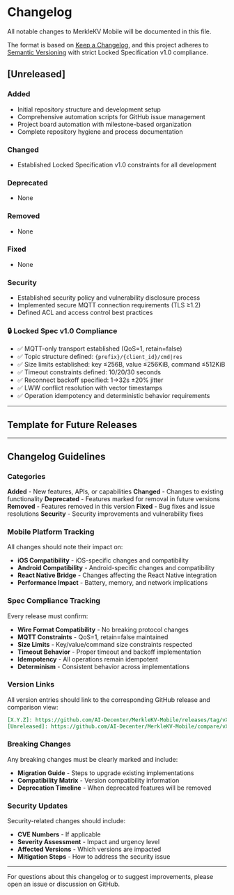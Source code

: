 # Changelog

All notable changes to MerkleKV Mobile will be documented in this file.

The format is based on [Keep a Changelog](https://keepachangelog.com/en/1.0.0/),
and this project adheres to [Semantic Versioning](https://semver.org/spec/v2.0.0.html) with strict Locked
Specification v1.0 compliance.

## [Unreleased]

### Added

- Initial repository structure and development setup
- Comprehensive automation scripts for GitHub issue management
- Project board automation with milestone-based organization
- Complete repository hygiene and process documentation

### Changed

- Established Locked Specification v1.0 constraints for all development

### Deprecated

- None

### Removed

- None

### Fixed

- None

### Security

- Established security policy and vulnerability disclosure process
- Implemented secure MQTT connection requirements (TLS ≥1.2)
- Defined ACL and access control best practices

### 🔒 Locked Spec v1.0 Compliance

- ✅ MQTT-only transport established (QoS=1, retain=false)
- ✅ Topic structure defined: `{prefix}/{client_id}/cmd|res`
- ✅ Size limits established: key ≤256B, value ≤256KiB, command ≤512KiB
- ✅ Timeout constraints defined: 10/20/30 seconds
- ✅ Reconnect backoff specified: 1→32s ±20% jitter
- ✅ LWW conflict resolution with vector timestamps
- ✅ Operation idempotency and deterministic behavior requirements

---

## Template for Future Releases

<!-- 
## [X.Y.Z] - YYYY-MM-DD

### Added
- New features and functionality

### Changed
- Changes to existing functionality

### Deprecated
- Features that will be removed in future versions

### Removed
- Features removed in this version

### Fixed
- Bug fixes and corrections

### Security
- Security improvements and vulnerability fixes

### 🔒 Locked Spec v1.0 Compliance
- ✅ All changes maintain Locked Spec v1.0 compatibility
- ✅ No wire format changes
- ✅ MQTT-only transport preserved
- ✅ Size and timeout constraints maintained

### 📱 Mobile Platform Updates
- iOS-specific changes
- Android-specific changes
- React Native bridge updates

### ⚡ Performance Improvements
- Performance optimizations and improvements

### 🧪 Testing
- Testing improvements and new test coverage

### 📚 Documentation
- Documentation updates and improvements
-->

---

## Changelog Guidelines

### Categories

**Added** - New features, APIs, or capabilities
**Changed** - Changes to existing functionality
**Deprecated** - Features marked for removal in future versions
**Removed** - Features removed in this version
**Fixed** - Bug fixes and issue resolutions
**Security** - Security improvements and vulnerability fixes

### Mobile Platform Tracking

All changes should note their impact on:

- **iOS Compatibility** - iOS-specific changes and compatibility
- **Android Compatibility** - Android-specific changes and compatibility  
- **React Native Bridge** - Changes affecting the React Native integration
- **Performance Impact** - Battery, memory, and network implications

### Spec Compliance Tracking

Every release must confirm:

- **Wire Format Compatibility** - No breaking protocol changes
- **MQTT Constraints** - QoS=1, retain=false maintained
- **Size Limits** - Key/value/command size constraints respected
- **Timeout Behavior** - Proper timeout and backoff implementation
- **Idempotency** - All operations remain idempotent
- **Determinism** - Consistent behavior across implementations

### Version Links

All version entries should link to the corresponding GitHub release and comparison view:

```markdown
[X.Y.Z]: https://github.com/AI-Decenter/MerkleKV-Mobile/releases/tag/vX.Y.Z
[Unreleased]: https://github.com/AI-Decenter/MerkleKV-Mobile/compare/vX.Y.Z...HEAD
```

### Breaking Changes

Any breaking changes must be clearly marked and include:

- **Migration Guide** - Steps to upgrade existing implementations
- **Compatibility Matrix** - Version compatibility information
- **Deprecation Timeline** - When deprecated features will be removed

### Security Updates

Security-related changes should include:

- **CVE Numbers** - If applicable
- **Severity Assessment** - Impact and urgency level
- **Affected Versions** - Which versions are impacted
- **Mitigation Steps** - How to address the security issue

---

For questions about this changelog or to suggest improvements, please open an issue or discussion on GitHub.
